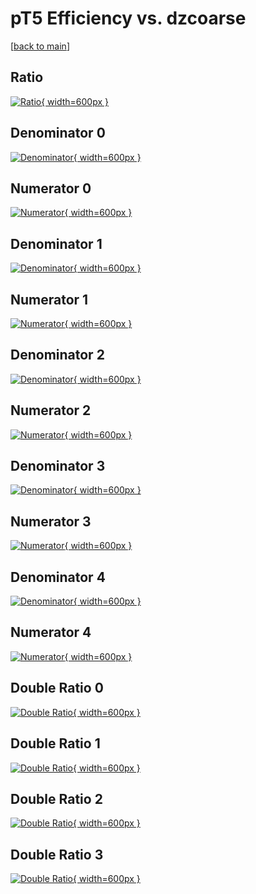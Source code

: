# pT5 Efficiency vs. dzcoarse

[[back to main](./)]



## Ratio

[![Ratio](../mtv/var/pT5_vtr_11_0_eff_dzcoarse.png){ width=600px }](../mtv/var/pT5_vtr_11_0_eff_dzcoarse.pdf)

## Denominator 0

[![Denominator](../mtv/den/pT5_vtr_11_0_eff_dzcoarse_den0.png){ width=600px }](../mtv/den/pT5_vtr_11_0_eff_dzcoarse_den0.pdf)

## Numerator 0

[![Numerator](../mtv/num/pT5_vtr_11_0_eff_dzcoarse_num0.png){ width=600px }](../mtv/num/pT5_vtr_11_0_eff_dzcoarse_num0.pdf)

## Denominator 1

[![Denominator](../mtv/den/pT5_vtr_11_0_eff_dzcoarse_den1.png){ width=600px }](../mtv/den/pT5_vtr_11_0_eff_dzcoarse_den1.pdf)

## Numerator 1

[![Numerator](../mtv/num/pT5_vtr_11_0_eff_dzcoarse_num1.png){ width=600px }](../mtv/num/pT5_vtr_11_0_eff_dzcoarse_num1.pdf)

## Denominator 2

[![Denominator](../mtv/den/pT5_vtr_11_0_eff_dzcoarse_den2.png){ width=600px }](../mtv/den/pT5_vtr_11_0_eff_dzcoarse_den2.pdf)

## Numerator 2

[![Numerator](../mtv/num/pT5_vtr_11_0_eff_dzcoarse_num2.png){ width=600px }](../mtv/num/pT5_vtr_11_0_eff_dzcoarse_num2.pdf)

## Denominator 3

[![Denominator](../mtv/den/pT5_vtr_11_0_eff_dzcoarse_den3.png){ width=600px }](../mtv/den/pT5_vtr_11_0_eff_dzcoarse_den3.pdf)

## Numerator 3

[![Numerator](../mtv/num/pT5_vtr_11_0_eff_dzcoarse_num3.png){ width=600px }](../mtv/num/pT5_vtr_11_0_eff_dzcoarse_num3.pdf)

## Denominator 4

[![Denominator](../mtv/den/pT5_vtr_11_0_eff_dzcoarse_den4.png){ width=600px }](../mtv/den/pT5_vtr_11_0_eff_dzcoarse_den4.pdf)

## Numerator 4

[![Numerator](../mtv/num/pT5_vtr_11_0_eff_dzcoarse_num4.png){ width=600px }](../mtv/num/pT5_vtr_11_0_eff_dzcoarse_num4.pdf)

## Double Ratio 0

[![Double Ratio](../mtv/ratio/pT5_vtr_11_0_eff_dzcoarse_ratio0.png){ width=600px }](../mtv/ratio/pT5_vtr_11_0_eff_dzcoarse_ratio0.pdf)

## Double Ratio 1

[![Double Ratio](../mtv/ratio/pT5_vtr_11_0_eff_dzcoarse_ratio1.png){ width=600px }](../mtv/ratio/pT5_vtr_11_0_eff_dzcoarse_ratio1.pdf)

## Double Ratio 2

[![Double Ratio](../mtv/ratio/pT5_vtr_11_0_eff_dzcoarse_ratio2.png){ width=600px }](../mtv/ratio/pT5_vtr_11_0_eff_dzcoarse_ratio2.pdf)

## Double Ratio 3

[![Double Ratio](../mtv/ratio/pT5_vtr_11_0_eff_dzcoarse_ratio3.png){ width=600px }](../mtv/ratio/pT5_vtr_11_0_eff_dzcoarse_ratio3.pdf)

